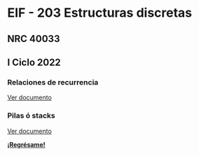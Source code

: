 # EIF - 203 Estructuras discretas

## NRC 40033

## I Ciclo 2022

### Relaciones de recurrencia

[Ver documento](/eif203/rrprimera)

### Pilas ó stacks

[Ver documento](/eif203/pilas)

**[¡Regrésame!](/index)**
